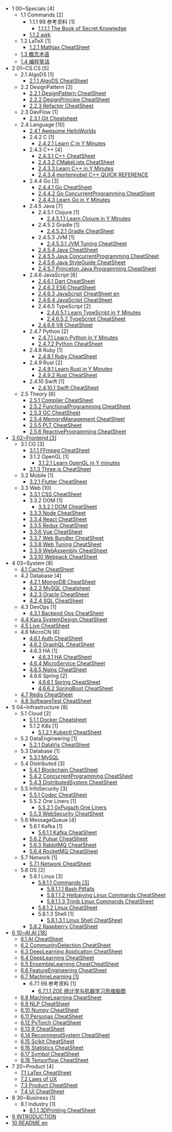   - 1 00~Specials [4]
    - 1.1 Commands [2]
      - 1.1.1 99.参考资料 [1]
        - [1.1.1.1 The Book of Secret Knowledge](/00~Specials/Commands/99.参考资料/The%20Book%20of%20Secret%20Knowledge.md)
      - [1.1.2 awk](/00~Specials/Commands/awk.md)
    - 1.2 LaTeX [1]
      - [1.2.1 Mathjax CheatSheet](/00~Specials/LaTeX/Mathjax-CheatSheet.md)
    - [1.3 概念术语](/00~Specials/概念术语.md)
    - [1.4 编程笑话](/00~Specials/编程笑话.md)
  - 2 01~CS.CS [5]
    - 2.1 AlgoDS [1]
      - [2.1.1 AlgoDS CheatSheet](/01~CS.CS/AlgoDS/AlgoDS-CheatSheet.md)
    - 2.2 DesignPattern [3]
      - [2.2.1 DesignPattern CheatSheet](/01~CS.CS/DesignPattern/DesignPattern-CheatSheet.md)
      - [2.2.2 DesignPrincipe CheatSheet](/01~CS.CS/DesignPattern/DesignPrincipe-CheatSheet.md)
      - [2.2.3 Refactor CheatSheet](/01~CS.CS/DesignPattern/Refactor-CheatSheet.md)
    - 2.3 DevFlow [1]
      - [2.3.1 Git Cheatsheet](/01~CS.CS/DevFlow/Git-Cheatsheet.md)
    - 2.4 Language [10]
      - [2.4.1 Awesome HelloWorlds](/01~CS.CS/Language/Awesome-HelloWorlds.md)
      - 2.4.2 C [1]
        - [2.4.2.1 Learn C in Y Minutes](/01~CS.CS/Language/C/Learn%20C%20in%20Y%20Minutes.md)
      - 2.4.3 C++ [4]
        - [2.4.3.1 C++ CheatSheet](/01~CS.CS/Language/C++/C++%20CheatSheet.md)
        - [2.4.3.2 CMakeLists CheatSheet](/01~CS.CS/Language/C++/CMakeLists-CheatSheet.md)
        - [2.4.3.3 Learn C++ in Y Minutes](/01~CS.CS/Language/C++/Learn%20C++%20in%20Y%20Minutes.md)
        - [2.4.3.4 mortennobel C++ QUICK REFERENCE](/01~CS.CS/Language/C++/mortennobel-C++%20QUICK%20REFERENCE.md)
      - 2.4.4 Go [3]
        - [2.4.4.1 Go CheatSheet](/01~CS.CS/Language/Go/Go-CheatSheet.md)
        - [2.4.4.2 Go ConcurrentProgramming CheatSheet](/01~CS.CS/Language/Go/Go-ConcurrentProgramming-CheatSheet.md)
        - [2.4.4.3 Learn Go in Y Minutes](/01~CS.CS/Language/Go/Learn%20Go%20in%20Y%20Minutes.md)
      - 2.4.5 Java [7]
        - 2.4.5.1 Clojure [1]
          - [2.4.5.1.1 Learn Clojure in Y Minutes](/01~CS.CS/Language/Java/Clojure/Learn%20Clojure%20in%20Y%20Minutes.md)
        - 2.4.5.2 Gradle [1]
          - [2.4.5.2.1 Gradle CheatSheet](/01~CS.CS/Language/Java/Gradle/Gradle-CheatSheet.md)
        - 2.4.5.3 JVM [1]
          - [2.4.5.3.1 JVM Tuning CheatSheet](/01~CS.CS/Language/Java/JVM/JVM-Tuning-CheatSheet.md)
        - [2.4.5.4 Java CheatSheet](/01~CS.CS/Language/Java/Java-CheatSheet.md)
        - [2.4.5.5 Java ConcurrentProgramming CheatSheet](/01~CS.CS/Language/Java/Java-ConcurrentProgramming-CheatSheet.md)
        - [2.4.5.6 Java StyleGuide CheatSheet](/01~CS.CS/Language/Java/Java-StyleGuide-CheatSheet.md)
        - [2.4.5.7 Princeton Java Programming CheatSheet](/01~CS.CS/Language/Java/Princeton-Java-Programming-CheatSheet.md)
      - 2.4.6 JavaScript [6]
        - [2.4.6.1 Dart CheatSheet](/01~CS.CS/Language/JavaScript/Dart-CheatSheet.md)
        - [2.4.6.2 ES6 CheatSheet](/01~CS.CS/Language/JavaScript/ES6-CheatSheet.md)
        - [2.4.6.3 JavaScript CheatSheet en](/01~CS.CS/Language/JavaScript/JavaScript-CheatSheet-en.md)
        - [2.4.6.4 JavaScript CheatSheet](/01~CS.CS/Language/JavaScript/JavaScript-CheatSheet.md)
        - 2.4.6.5 TypeScript [2]
          - [2.4.6.5.1 Learn TypeScript in Y Minutes](/01~CS.CS/Language/JavaScript/TypeScript/Learn%20TypeScript%20in%20Y%20Minutes.md)
          - [2.4.6.5.2 TypeScript CheatSheet](/01~CS.CS/Language/JavaScript/TypeScript/TypeScript-CheatSheet.md)
        - [2.4.6.6 V8 CheatSheet](/01~CS.CS/Language/JavaScript/V8-CheatSheet.md)
      - 2.4.7 Python [2]
        - [2.4.7.1 Learn Python in Y Minutes](/01~CS.CS/Language/Python/Learn%20Python%20in%20Y%20Minutes.md)
        - [2.4.7.2 Python CheatSheet](/01~CS.CS/Language/Python/Python-CheatSheet.md)
      - 2.4.8 Ruby [1]
        - [2.4.8.1 Ruby CheatSheet](/01~CS.CS/Language/Ruby/Ruby-CheatSheet.md)
      - 2.4.9 Rust [2]
        - [2.4.9.1 Learn Rust in Y Minutes](/01~CS.CS/Language/Rust/Learn%20Rust%20in%20Y%20Minutes.md)
        - [2.4.9.2 Rust CheatSheet](/01~CS.CS/Language/Rust/Rust-CheatSheet.md)
      - 2.4.10 Swift [1]
        - [2.4.10.1 Swift CheatSheet](/01~CS.CS/Language/Swift/Swift-CheatSheet.md)
    - 2.5 Theory [6]
      - [2.5.1 Compiler CheatSheet](/01~CS.CS/Theory/Compiler-CheatSheet.md)
      - [2.5.2 FunctionalProgramming CheatSheet](/01~CS.CS/Theory/FunctionalProgramming-CheatSheet.md)
      - [2.5.3 GC CheatSheet](/01~CS.CS/Theory/GC-CheatSheet.md)
      - [2.5.4 MemoryManagement CheatSheet](/01~CS.CS/Theory/MemoryManagement-CheatSheet.md)
      - [2.5.5 PLT CheatSheet](/01~CS.CS/Theory/PLT-CheatSheet.md)
      - [2.5.6 ReactiveProgramming CheatSheet](/01~CS.CS/Theory/ReactiveProgramming-CheatSheet.md)
  - [3 02~Frontend [3]](/02~Frontend/README.md)
    - 3.1 CG [3]
      - [3.1.1 FFmpeg CheatSheet](/02~Frontend/CG/FFmpeg-CheatSheet.md)
      - 3.1.2 OpenGL [1]
        - [3.1.2.1 Learn OpenGL in Y minutes](/02~Frontend/CG/OpenGL/Learn%20OpenGL%20in%20Y%20minutes.md)
      - [3.1.3 Three.js CheatSheet](/02~Frontend/CG/Three.js-CheatSheet.md)
    - 3.2 Mobile [1]
      - [3.2.1 Flutter CheatSheet](/02~Frontend/Mobile/Flutter-CheatSheet.md)
    - 3.3 Web [10]
      - [3.3.1 CSS CheatSheet](/02~Frontend/Web/CSS-CheatSheet.md)
      - 3.3.2 DOM [1]
        - [3.3.2.1 DOM CheatSheet](/02~Frontend/Web/DOM/DOM-CheatSheet.md)
      - [3.3.3 Node CheatSheet](/02~Frontend/Web/Node-CheatSheet.md)
      - [3.3.4 React CheatSheet](/02~Frontend/Web/React-CheatSheet.md)
      - [3.3.5 Redux CheatSheet](/02~Frontend/Web/Redux-CheatSheet.md)
      - [3.3.6 Vue CheatSheet](/02~Frontend/Web/Vue-CheatSheet.md)
      - [3.3.7 Web Bundler CheatSheet](/02~Frontend/Web/Web-Bundler-CheatSheet.md)
      - [3.3.8 Web Tuning CheatSheet](/02~Frontend/Web/Web-Tuning-CheatSheet.md)
      - [3.3.9 WebAssembly CheatSheet](/02~Frontend/Web/WebAssembly-CheatSheet.md)
      - [3.3.10 Webpack CheatSheet](/02~Frontend/Web/Webpack-CheatSheet.md)
  - 4 03~System [8]
    - [4.1 Cache CheatSheet](/03~System/Cache-CheatSheet.md)
    - 4.2 Database [4]
      - [4.2.1 MongoDB CheatSheet](/03~System/Database/MongoDB-CheatSheet.md)
      - [4.2.2 MySQL Cheatsheet](/03~System/Database/MySQL-Cheatsheet.md)
      - [4.2.3 Oracle CheatSheet](/03~System/Database/Oracle-CheatSheet.md)
      - [4.2.4 SQL CheatSheet](/03~System/Database/SQL-CheatSheet.md)
    - 4.3 DevOps [1]
      - [4.3.1 Backend Ops CheatSheet](/03~System/DevOps/Backend-Ops-CheatSheet.md)
    - [4.4 Kara SystemDesign CheatSheet](/03~System/Kara-SystemDesign-CheatSheet.md)
    - [4.5 Live CheatSheet](/03~System/Live-CheatSheet.md)
    - 4.6 MicroCN [6]
      - [4.6.1 Auth CheatSheet](/03~System/MicroCN/Auth-CheatSheet.md)
      - [4.6.2 GraphQL CheatSheet](/03~System/MicroCN/GraphQL-CheatSheet.md)
      - 4.6.3 HA [1]
        - [4.6.3.1 HA CheatSheet](/03~System/MicroCN/HA/HA-CheatSheet.md)
      - [4.6.4 MicroService CheatSheet](/03~System/MicroCN/MicroService-CheatSheet.md)
      - [4.6.5 Nginx CheatSheet](/03~System/MicroCN/Nginx-CheatSheet.md)
      - 4.6.6 Spring [2]
        - [4.6.6.1 Spring CheatSheet](/03~System/MicroCN/Spring/Spring-CheatSheet.md)
        - [4.6.6.2 SpringBoot CheatSheet](/03~System/MicroCN/Spring/SpringBoot-CheatSheet.md)
    - [4.7 Redis CheatSheet](/03~System/Redis-CheatSheet.md)
    - [4.8 SoftwareTest CheatSheet](/03~System/SoftwareTest-CheatSheet.md)
  - 5 04~Infrastructure [8]
    - 5.1 Cloud [2]
      - [5.1.1 Docker Cheatsheet](/04~Infrastructure/Cloud/Docker-Cheatsheet.md)
      - 5.1.2 K8s [1]
        - [5.1.2.1 Kubectl CheatSheet](/04~Infrastructure/Cloud/K8s/Kubectl-CheatSheet.md)
    - 5.2 DataEngineering [1]
      - [5.2.1 DataVis CheatSheet](/04~Infrastructure/DataEngineering/DataVis-CheatSheet.md)
    - 5.3 Database [1]
      - [5.3.1 MySQL](/04~Infrastructure/Database/MySQL.md)
    - 5.4 Distributed [3]
      - [5.4.1 Blockchain CheatSheet](/04~Infrastructure/Distributed/Blockchain-CheatSheet.md)
      - [5.4.2 ConcurrentProgramming CheatSheet](/04~Infrastructure/Distributed/ConcurrentProgramming-CheatSheet.md)
      - [5.4.3 DistributedSystem CheatSheet](/04~Infrastructure/Distributed/DistributedSystem-CheatSheet.md)
    - 5.5 InfoSecurity [3]
      - [5.5.1 Codec CheatSheet](/04~Infrastructure/InfoSecurity/Codec-CheatSheet.md)
      - 5.5.2 One Liners [1]
        - [5.5.2.1 0xPugazh One Liners](/04~Infrastructure/InfoSecurity/One-Liners/0xPugazh-One%20Liners.md)
      - [5.5.3 WebSecurity CheatSheet](/04~Infrastructure/InfoSecurity/WebSecurity-CheatSheet.md)
    - 5.6 MessageQueue [4]
      - 5.6.1 Kafka [1]
        - [5.6.1.1 Kafka CheatSheet](/04~Infrastructure/MessageQueue/Kafka/Kafka-CheatSheet.md)
      - [5.6.2 Pulsar CheatSheet](/04~Infrastructure/MessageQueue/Pulsar-CheatSheet.md)
      - [5.6.3 RabbitMQ CheatSheet](/04~Infrastructure/MessageQueue/RabbitMQ-CheatSheet.md)
      - [5.6.4 RocketMQ CheatSheet](/04~Infrastructure/MessageQueue/RocketMQ-CheatSheet.md)
    - 5.7 Network [1]
      - [5.7.1 Network CheatSheet](/04~Infrastructure/Network/Network-CheatSheet.md)
    - 5.8 OS [2]
      - 5.8.1 Linux [3]
        - [5.8.1.1 Commands [3]](/04~Infrastructure/OS/Linux/Commands/README.md)
          - [5.8.1.1.1 Bash Pitfalls](/04~Infrastructure/OS/Linux/Commands/Bash%20Pitfalls.md)
          - [5.8.1.1.2 Heibaiying Linux Commands CheatSheet](/04~Infrastructure/OS/Linux/Commands/Heibaiying-Linux-Commands-CheatSheet.md)
          - [5.8.1.1.3 Trinib Linux Commands CheatSheet](/04~Infrastructure/OS/Linux/Commands/Trinib-Linux-Commands-CheatSheet.md)
        - [5.8.1.2 Linux CheatSheet](/04~Infrastructure/OS/Linux/Linux-CheatSheet.md)
        - 5.8.1.3 Shell [1]
          - [5.8.1.3.1 Linux Shell CheatSheet](/04~Infrastructure/OS/Linux/Shell/Linux-Shell-CheatSheet.md)
      - [5.8.2 Raspberry CheatSheet](/04~Infrastructure/OS/Raspberry-CheatSheet.md)
  - [6 10~AI.AI [18]](/10~AI.AI/README.md)
    - [6.1 AI CheatSheet](/10~AI.AI/AI-CheatSheet.md)
    - [6.2 CommunityDetection CheatSheet](/10~AI.AI/CommunityDetection-CheatSheet.md)
    - [6.3 DeepLearning Application CheatSheet](/10~AI.AI/DeepLearning-Application-CheatSheet.md)
    - [6.4 DeepLearning CheatSheet](/10~AI.AI/DeepLearning-CheatSheet.md)
    - [6.5 EnsembleLearning CheatCheatSheet](/10~AI.AI/EnsembleLearning-CheatCheatSheet.md)
    - [6.6 FeatureEngineering CheatSheet](/10~AI.AI/FeatureEngineering-CheatSheet.md)
    - [6.7 MachineLearning [1]](/10~AI.AI/MachineLearning/README.md)
      - 6.7.1 99.参考资料 [1]
        - [6.7.1.1 ZOE 统计学与机器学习思维脑图](/10~AI.AI/MachineLearning/99.参考资料/2018-ZOE-统计学与机器学习思维脑图.md)
    - [6.8 MachineLearning CheatSheet](/10~AI.AI/MachineLearning-CheatSheet.md)
    - [6.9 NLP CheatSheet](/10~AI.AI/NLP-CheatSheet.md)
    - [6.10 Numpy CheatSheet](/10~AI.AI/Numpy-CheatSheet.md)
    - [6.11 Personas CheatSheet](/10~AI.AI/Personas-CheatSheet.md)
    - [6.12 PyTorch CheatSheet](/10~AI.AI/PyTorch-CheatSheet.md)
    - [6.13 R CheatSheet](/10~AI.AI/R-CheatSheet.md)
    - [6.14 RecommendSystem CheatSheet](/10~AI.AI/RecommendSystem-CheatSheet.md)
    - [6.15 Scikit CheatSheet](/10~AI.AI/Scikit-CheatSheet.md)
    - [6.16 Statistics CheatSheet](/10~AI.AI/Statistics-CheatSheet.md)
    - [6.17 Symbol CheatSheet](/10~AI.AI/Symbol-CheatSheet.md)
    - [6.18 Tensorflow CheatSheet](/10~AI.AI/Tensorflow-CheatSheet.md)
  - 7 20~Product [4]
    - [7.1 LaTex CheatSheet](/20~Product/LaTex-CheatSheet.md)
    - [7.2 Laws of UX](/20~Product/Laws-of-UX.md)
    - [7.3 Product CheatSheet](/20~Product/Product-CheatSheet.md)
    - [7.4 UI CheatSheet](/20~Product/UI-CheatSheet.md)
  - 8 30~Business [1]
    - 8.1 Industry [1]
      - [8.1.1 3DPrinting CheatSheet](/30~Business/Industry/3DPrinting-CheatSheet.md)
  - [9 INTRODUCTION](/INTRODUCTION.md)
  - [10 README en](/README-en.md)